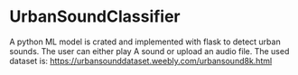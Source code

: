 # UrbanSoundClassifier
A python ML model is crated and implemented with flask to detect urban sounds. The user can either play A sound or upload an audio file.
The used dataset is: https://urbansounddataset.weebly.com/urbansound8k.html
